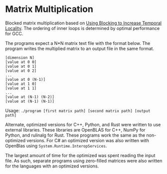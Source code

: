 # Matrix Multiplication

Blocked matrix multiplication based on [Using Blocking to Increase Temporal Locality](https://csapp.cs.cmu.edu/2e/waside/waside-blocking.pdf). The ordering of inner loops is determined by optimal performance for GCC.

The programs expect a N*N matrix text file with the format below. The program writes the multiplied matrix to an output file in the same format.

```
[dimension N]
[value at 0 0]
[value at 0 1]
[value at 0 2]
...
[value at 0 (N-1)]
[value at 1 0]
[value at 1 1]
...
[value at (N-1) (N-2)]
[value at (N-1) (N-1)]
```

Usage: `./program [first matrix path] [second matrix path] [output path]`

Alternate, optimized versions for C++, Python, and Rust were written to use external libraries. These libraries are OpenBLAS for C++, NumPy for Python, and rulinalg for Rust. These programs work the same as the non-optimized versions. For C# an optimized version was also written with OpenBlas using `System.Runtime.InteropServices`.

The largest amount of time for the optimized was spent reading the input file. As such, separate programs using zero-filled matrices were also written for the languages with an optimized versions.